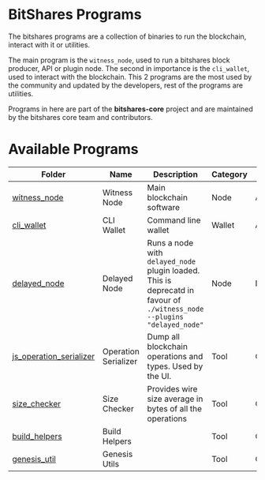# BitShares Programs

The bitshares programs are a collection of binaries to run the blockchain, interact with it or utilities.

The main program is the `witness_node`, used to run a bitshares block producer, API or plugin node. The second in importance is the `cli_wallet`, used to interact with the blockchain. This 2 programs are the most used by the community and updated by the developers, rest of the programs are utilities.

Programs in here are part of the **bitshares-core** project and are maintained by the bitshares core team and contributors.


# Available Programs

Folder | Name  | Description | Category | Status | Help 
---|---|---|---|---|---
[witness_node](witness_node) | Witness Node | Main blockchain software | Node | Active | `./witness_node --help`
[cli_wallet](cli_wallet) | CLI Wallet | Command line wallet  | Wallet | Active | `./cli_wallet --help` 
[delayed_node](delayed_node) | Delayed Node | Runs a node with `delayed_node` plugin loaded. This is deprecatd in favour of `./witness_node --plugins "delayed_node"` | Node | Deprecated | `./delayed_node --help`
[js_operation_serializer](js_operation_serializer) | Operation Serializer | Dump all blockchain operations and types. Used by the UI. | Tool | Old | `./js_operation_serializer`
[size_checker](size_checker) | Size Checker | Provides wire size average in bytes of all the operations  | Tool | Old | `./size_checker`
[build_helpers](build_helpers) | Build Helpers | | Tool | Old | `./member_enumerator` and `./cat-parts`
[genesis_util](genesis_util) | Genesis Utils | | Tool | Old |